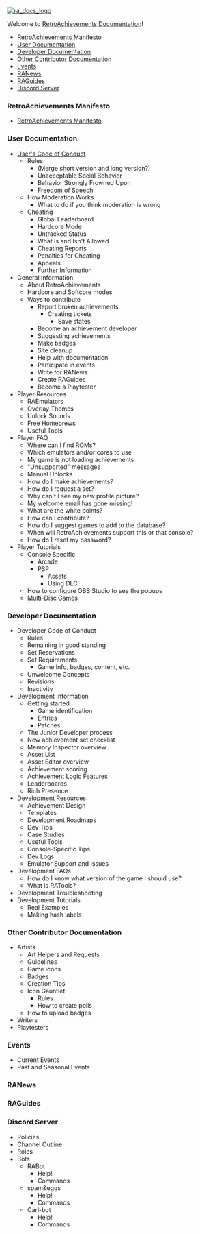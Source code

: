 [![ra_docs_logo](https://user-images.githubusercontent.com/45054151/152825371-d2de5cef-18aa-49a2-b81e-620aee83eac6.png)](https://retroachievements.org)

Welcome to [RetroAchievements Documentation](https://docs.retroachievements.org/)!

- [RetroAchievements Manifesto](#retroachievements-manifesto)
- [User Documentation](#user-documentation)
- [Developer Documentation](#developer-documentation)
- [Other Contributor Documentation](#other-contributor-documentation)
- [Events](#events)
- [RANews](#ranews)
- [RAGuides](#raguides)
- [Discord Server](#discord-server)

### RetroAchievements Manifesto
  - [RetroAchievements Manifesto](RetroAchievements-Manifesto)

### User Documentation
  - [User's Code of Conduct](Users-Code-of-Conduct)
    - Rules
      - (Merge short version and long version?)
      - Unacceptable Social Behavior
      - Behavior Strongly Frowned Upon
      - Freedom of Speech
    - How Moderation Works
      - What to do if you think moderation is wrong
    - Cheating
      - Global Leaderboard
      - Hardcore Mode
      - Untracked Status
      - What Is and Isn't Allowed
      - Cheating Reports
      - Penalties for Cheating
      - Appeals
      - Further Information
  - General Information
    - About RetroAchievements
    - Hardcore and Softcore modes
    - Ways to contribute
      - Report broken achievements
        - Creating tickets
          - Save states
      - Become an achievement developer
      - Suggesting achievements
      - Make badges
      - Site cleanup
      - Help with documentation
      - Participate in events
      - Write for RANews
      - Create RAGuides
      - Become a Playtester
  - Player Resources
    - RAEmulators
    - Overlay Themes
    - Unlock Sounds
    - Free Homebrews
    - Useful Tools
  - Player FAQ
    - Where can I find ROMs?
    - Which emulators and/or cores to use
    - My game is not loading achievements
    - "Unsupported" messages
    - Manual Unlocks
    - How do I make achievements?
    - How do I request a set?
    - Why can't I see my new profile picture?
    - My welcome email has gone missing!
    - What are the white points?
    - How can I contribute?
    - How do I suggest games to add to the database?
    - When will RetroAchievements support this or that console?
    - How do I reset my password?
  - Player Tutorials
    - Console Specific
      - Arcade
      - PSP
        - Assets
        - Using DLC
    - How to configure OBS Studio to see the popups
    - Multi-Disc Games

### Developer Documentation
  - Developer Code of Conduct
    - Rules
    - Remaining in good standing
    - Set Reservations
    - Set Requirements
      - Game Info, badges, content, etc.
    - Unwelcome Concepts
    - Revisions
    - Inactivity
  - Development Information
    - Getting started
      - Game identification
      - Entries
      - Patches
    - The Junior Developer process
    - New achievement set checklist
    - Memory Inspector overview
    - Asset List
    - Asset Editor overview
    - Achievement scoring
    - Achievement Logic Features
    - Leaderboards
    - Rich Presence
  - Development Resources
    - Achievement Design
    - Templates
    - Development Roadmaps
    - Dev Tips
    - Case Studies
    - Useful Tools
    - Console-Specific Tips
    - Dev Logs
    - Emulator Support and Issues
  - Development FAQs
    - How do I know what version of the game I should use?
    - What is RATools?
  - Development Troubleshooting
  - Development Tutorials
    - Real Examples
    - Making hash labels

### Other Contributor Documentation
  - Artists
      - Art Helpers and Requests
      - Guidelines
      - Game icons
      - Badges
      - Creation Tips
      - Icon Gauntlet
        - Rules
        - How to create polls
      - How to upload badges
  - Writers
  - Playtesters

### Events
  - Current Events
  - Past and Seasonal Events

### RANews

### RAGuides

### Discord Server
  - Policies
  - Channel Outline
  - Roles
  - Bots
    - RABot
      - Help!
      - Commands
    - spam&eggs
      - Help!
      - Commands
    - Carl-bot
      - Help!
      - Commands